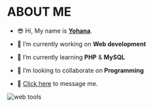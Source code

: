 # ABOUT ME
- 😎 Hi, My name is **[Yohana](http://yohana.atwebpages.com)**.

- 🔭 I’m currently working on **Web development** 
- 🌱 I’m currently learning **PHP** & **MySQL**
- 👯 I’m looking to collaborate on **Programming** 
- 💬 [Click here](mailto:yohana_andrew129@yahoo.com) to message me.

![web tools](https://user-images.githubusercontent.com/100519097/187391295-819b31e2-7ec8-452e-afd8-92b752f13da9.jpg)
